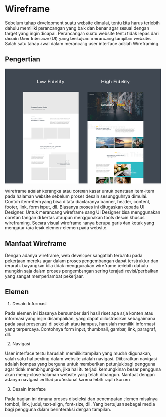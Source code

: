 # Wireframe

Sebelum tahap development suatu website dimulai, tentu kita harus terlebih dahulu memiliki perancangan yang baik dan benar agar sesuai dengan target yang ingin dicapai. Perancangan suatu website tentu tidak lepas dari desain User Interface (UI) yang bertujuan merancang tampilan website. Salah satu tahap awal dalam merancang user interface adalah Wireframing.

## Pengertian

![Wireframe dan Mockup](assets/wireframe.png)

Wireframe adalah kerangka atau coretan kasar untuk penataan item-item pada halaman website sebelum proses desain sesungguhnya dimulai. Contoh item-item yang bisa ditata diantaranya banner, header, content, footer, link, form input, dll. Biasanya proses ini ditugaskan kepada UI Designer. Untuk merancang wireframe sang UI Designer bisa menggunakan coretan tangan di kertas ataupun menggunakan tools desain khusus wireframing. Secara visual wireframe hanya berupa garis dan kotak yang mengatur tata letak elemen-elemen pada website.

## Manfaat Wireframe

Dengan adanya wireframe, web developer sangatlah terbantu pada pekerjaan mereka agar dalam proses pengembangan dapat terstruktur dan terarah. bayangkan bila tidak menggunakan wireframe terlebih dahulu mungkin saja dalam proses pengembangan sering terajadi revisi/perbaikan yang sangat memperlambat pekerjaan.

## Elemen

1. Desain Informasi

Pada elemen ini biasanya bersumber dari hasil riset apa saja konten atau informasi yang ingin disampaikan, yang dapat diilustrasikan sebagaimana pada saat presentasi di sekolah atau kampus, haruslah memiliki informasi yang terpercaya. Contohnya form input, thumbnail, gambar, link, paragraf, dll.

2. Navigasi

User interface tentu haruslah memiliki tampilan yang mudah digunakan, salah satu hal penting dalam website adalah navigasi. Diibaratkan navigasi adalah kompas yang berguna untuk memberikan petunjuk bagi pengguna agar tidak membingungkan, jika hal itu terjadi kemungkinan besar pengguna akan meng-close halaman website yang telah dibangun. Manfaat dengan adanya navigasi terlihat profesional karena lebih rapih konten

3. Desain Interface

Pada bagian ini dimana proses diseleksi dan penempatan elemen misalnya tombol, link, judul, text-align, font-size, dll. Yang bertujuan sebagai media bagi pengguna dalam berinteraksi dengan tampilan.
